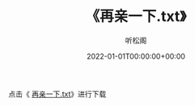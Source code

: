 ﻿---
title:  《再亲一下.txt》
date:   2022-01-01T00:00:00+00:00
author: 听松阁
layout: post
permalink: /再亲一下/
categories: 小说
tags: [小说]
---

点击《 [再亲一下.txt](http://img.660000.xyz/bookstukust/book/bntxt/10/再亲一下.txt)》进行下载